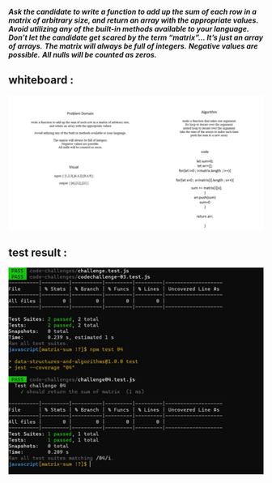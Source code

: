 

***Ask the candidate to write a function to add up the sum of each row in a matrix of arbitrary size, and return an array with the appropriate values.***
***Avoid utilizing any of the built-in methods available to your language.***
***Don’t let the candidate get scared by the term “matrix”… It’s just an array of arrays.***
***The matrix will always be full of integers.***
***Negative values are possible.***
***All nulls will be counted as zeros.***

## whiteboard :
![](challenge04.jpg)


## test result :
![](matrix.jpg)